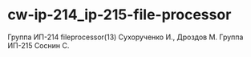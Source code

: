 # cw-ip-214_ip-215-file-processor

Группа ИП-214 fileprocessor(13) Сухорученко И., Дроздов М.
Группа ИП-215 Соснин С.
